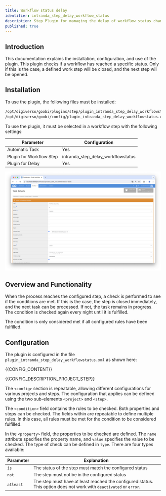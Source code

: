 ```yaml
---
title: Workflow status delay  
identifier: intranda_step_delay_workflow_status  
description: Step Plugin for managing the delay of workflow status changes
published: true  
---
```


## Introduction  
This documentation explains the installation, configuration, and use of the plugin. This plugin checks if a workflow has reached a specific status. Only if this is the case, a defined work step will be closed, and the next step will be opened.  
  
## Installation  
To use the plugin, the following files must be installed:  
  
```bash  
/opt/digiverso/goobi/plugins/step/plugin_intranda_step_delay_workflowstatus.jar  
/opt/digiverso/goobi/config/plugin_intranda_step_delay_workflowstatus.xml  
```  
  
To use the plugin, it must be selected in a workflow step with the following settings:  
  
| Parameter               | Configuration                                |  
|-------------------------|----------------------------------------------|  
| Automatic Task          | Yes                                          |  
| Plugin for Workflow Step| intranda_step_delay_workflowstatus           |  
| Plugin for Delay        | Yes                                          |  
  
![Configuration of the workflow step for using the plugin](screen1_en.png)  
  
  
## Overview and Functionality  
When the process reaches the configured step, a check is performed to see if the conditions are met. If this is the case, the step is closed immediately, and the next task can be processed. If not, the task remains in progress. The condition is checked again every night until it is fulfilled.  
  
The condition is only considered met if all configured rules have been fulfilled.  
  
## Configuration  
The plugin is configured in the file `plugin_intranda_step_delay_workflowstatus.xml` as shown here:  
  
{{CONFIG_CONTENT}}  
  
{{CONFIG_DESCRIPTION_PROJECT_STEP}}  
  
The `<config>` section is repeatable, allowing different configurations for various projects and steps. The configuration that applies can be defined using the two sub-elements `<project>` and `<step>`.  
  
The `<condition>` field contains the rules to be checked. Both properties and steps can be checked. The fields within are repeatable to define multiple rules. In this case, all rules must be met for the condition to be considered fulfilled.  
  
In the `<property>` field, the properties to be checked are defined. The `name` attribute specifies the property name, and `value` specifies the value to be checked. The type of check can be defined in `type`. There are four types available:  
  
| Parameter   | Explanation                                                               |  
|-------------|----------------------------------------------------------------------------|  
| `is`        | The status of the step must match the configured status                   |  
| `not`       | The step must not be in the configured status                             |  
| `atleast`   | The step must have at least reached the configured status. This option does not work with `deactivated` or `error`. |
